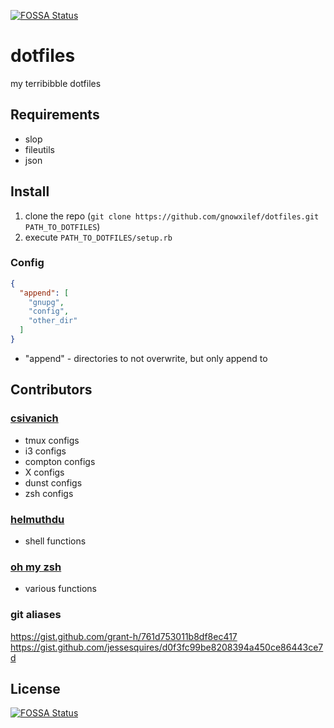 [![FOSSA Status](https://app.fossa.com/api/projects/git%2Bgithub.com%2Ffawaf%2Fdotfiles.svg?type=shield)](https://app.fossa.com/projects/git%2Bgithub.com%2Ffawaf%2Fdotfiles?ref=badge_shield)

dotfiles
========

my terribibble dotfiles

Requirements
------------
* slop
* fileutils
* json

Install
-------
1. clone the repo (`git clone https://github.com/gnowxilef/dotfiles.git PATH_TO_DOTFILES`)
2. execute `PATH_TO_DOTFILES/setup.rb`

### Config ###
```json
{
  "append": [
    "gnupg",
    "config",
    "other_dir"
  ]
}
```
* "append" - directories to not overwrite, but only append to

Contributors
------------
### [csivanich](https://github.com/csivanich/dotfiles) ###
* tmux configs
* i3 configs
* compton configs
* X configs
* dunst configs
* zsh configs

### [helmuthdu](https://github.com/helmuthdu/dotfiles) ###
* shell functions

### [oh my zsh](https://github.com/ohmyzsh/ohmyzsh) ###
* various functions

### git aliases ###
https://gist.github.com/grant-h/761d753011b8df8ec417
https://gist.github.com/jessesquires/d0f3fc99be8208394a450ce86443ce7d

## License
[![FOSSA Status](https://app.fossa.com/api/projects/git%2Bgithub.com%2Ffawaf%2Fdotfiles.svg?type=large)](https://app.fossa.com/projects/git%2Bgithub.com%2Ffawaf%2Fdotfiles?ref=badge_large)
